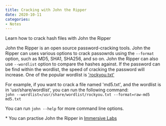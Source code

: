 ```yaml
---
title: Cracking with John the Ripper
date: 2020-10-11
categories:
- Notes
---
```


Learn how to crack hash files with John the Ripper  

John the Ripper is an open source password-cracking tools. John the Ripper can uses various options to crack passowrds using the `--format` option, such as MD5, SHA1, SHA256, and so on. John the Ripper can also use `--wordlist` option to compare the hashes against. If the password can be find within the wordlist, the speed of cracking the password will increase. One of the popular wordlist is ['rockyou.txt'](https://github.com/brannondorsey/naive-hashcat/releases/download/data/rockyou.txt)  

For example, if you want to crack a file named 'md5.txt', and the wordlist is in 'usr/share/wordlist', you can run the following command:  
`john --wordlist=/usr/share/wordlist/rockyou.txt --format=raw-md5 md5.txt`  

You can run `john --help` for more command line options.  


\* You can practise John the Ripper in [Immersive Labs](https://dca.immersivelabs.online/labs/introduction-to-john-the-ripper/)  